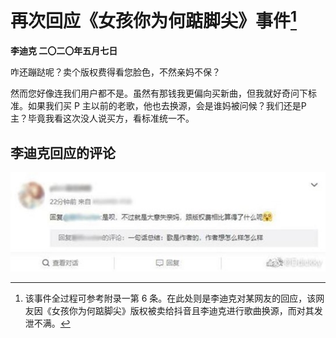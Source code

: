 # 再次回应《女孩你为何踮脚尖》事件[^1]
**李迪克	二〇二〇年五月七日**

咋还蹦跶呢？卖个版权费得看您脸色，不然亲妈不保？

然而您好像连我们用户都不是。虽然有那钱我更偏向买新曲，但我就好奇问下标准。如果我们买 P 主以前的老歌，他也去换源，会是谁妈被问候？我们还是P 主？毕竟我看这次没人说买方，看标准统一不。

## 李迪克回应的评论
![img](/assets/0032-0.jpg)

[^1]: 该事件全过程可参考附录一第 6 条。在此处则是李迪克对某网友的回应，该网友因《女孩你为何踮脚尖》版权被卖给抖音且李迪克进行歌曲换源，而对其发泄不满。
